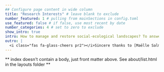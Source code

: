 ```yaml
---
## Configure page content in wide column
title: "Research Interests" # leave blank to exclude
number_featured: 1 # pulling from mainSections in config.toml
use_featured: false # if false, use most recent by date
number_categories: 4 # set to zero to exclude
show_intro: true
intro: How to manage and restore social-ecological landscapes? To answer this question, I draw on the theoretical and analytical tools of natural sciences but also on the social-ecological systems (SES) framework. I am interested in all kinds of interactions between biodiversity and human activities that take place in working landscapes such as rangelands, farmlands, peri-urban and fragmented landscapes. My research products are shared between basic and applied sciences with a strong interdisciplinary integration. 
outro: |
  <i class="fas fa-glass-cheers pr2"></i>Sincere thanks to [Maëlle Salmon](https://masalmon.eu/) for her help naming this Hugo theme!
---
```


** index doesn't contain a body, just front matter above.
See about/list.html in the layouts folder **
